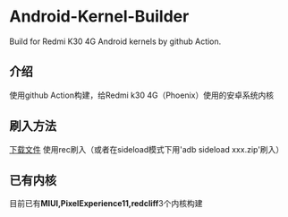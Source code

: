 # Android-Kernel-Builder
Build for Redmi K30 4G Android kernels by github Action.
## 介绍
使用github Action构建，给Redmi k30 4G（Phoenix）使用的安卓系统内核
## 刷入方法
[下载文件](https://github.com/Android-Kernel-Builder/releases/latest)
使用rec刷入（或者在sideload模式下用'adb sideload xxx.zip'刷入）
## 已有内核
目前已有**MIUI,PixelExperience11,redcliff**3个内核构建
